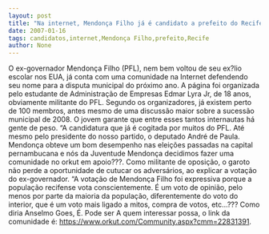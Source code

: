 ```yaml
---
layout: post
title: "Na internet, Mendonça Filho já é candidato a prefeito do Recife em 2008"
date: 2007-01-16
tags: candidatos,internet,Mendonça Filho,prefeito,Recife
author: None
---
```

O ex-governador Mendonça Filho (PFL), nem bem voltou de seu ex?lio escolar nos EUA, já conta com uma comunidade na Internet defendendo seu nome para a disputa municipal do próximo ano.
A página foi organizada pelo estudante de Administração de Empresas Edmar Lyra Jr, de 18 anos, obviamente militante do PFL.
Segundo os organizadores, já existem perto de 100 membros, antes mesmo de uma discussão maior sobre a sucessão municipal de 2008.
O jovem garante que entre esses tantos internautas há gente de peso. 
“A candidatura que já é cogitada por muitos do PFL. Até mesmo pelo presidente do nosso partido, o deputado André de Paula. Mendonça obteve um bom desempenho nas eleições passadas na capital pernambucana e nós da Juventude Mendonça decidimos fazer uma comunidade no orkut em apoio???.
Como militante de oposição, o garoto não perde a oportunidade de cutucar os adversários, ao explicar a votação do ex-governador.
“A votação de Mendonça Filho foi expressiva porque a população recifense vota conscientemente. É um voto de opinião, pelo menos por parte da maioria da população, diferentemente do voto do interior, que é um voto mais ligado a mitos, compra de votos, etc...???
Como diria Anselmo Goes, É. Pode ser
A quem interessar possa, o link da comunidade é: https://www.orkut.com/Community.aspx?cmm=22831391. 
